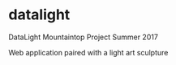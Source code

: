# datalight
DataLight Mountaintop Project Summer 2017

Web application paired with a light art sculpture
